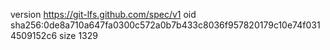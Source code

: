 version https://git-lfs.github.com/spec/v1
oid sha256:0de8a710a647fa0300c572a0b7b433c8036f957820179c10e74f0314509152c6
size 1329
